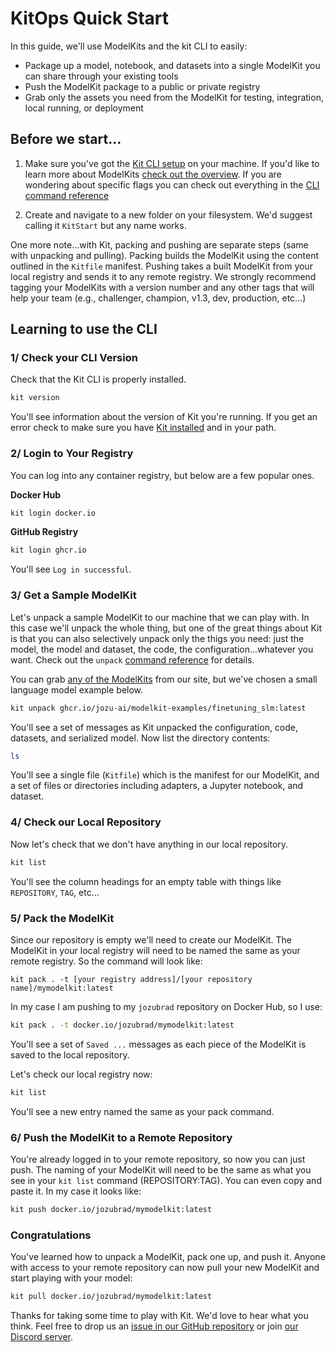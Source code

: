 # KitOps Quick Start

In this guide, we'll use ModelKits and the kit CLI to easily:
* Package up a model, notebook, and datasets into a single ModelKit you can share through your existing tools
* Push the ModelKit package to a public or private registry
* Grab only the assets you need from the ModelKit for testing, integration, local running, or deployment

## Before we start...

1. Make sure you've got the [Kit CLI setup](./cli/installation.md) on your machine. If you'd like to learn more about ModelKits [check out the overview](./modelkit/intro.md). If you are wondering about specific flags you can check out everything in the [CLI command reference](./cli/cli-reference.md)

2. Create and navigate to a new folder on your filesystem. We'd suggest calling it `KitStart` but any name works.

One more note...with Kit, packing and pushing are separate steps (same with unpacking and pulling). Packing builds the ModelKit using the content outlined in the `Kitfile` manifest. Pushing takes a built ModelKit from your local registry and sends it to any remote registry. We strongly recommend tagging your ModelKits with a version number and any other tags that will help your team (e.g., challenger, champion, v1.3, dev, production, etc...)

## Learning to use the CLI

### 1/ Check your CLI Version

Check that the Kit CLI is properly installed.

```sh
kit version
```

You'll see information about the version of Kit you're running. If you get an error check to make sure you have [Kit installed](./cli/installation.md) and in your path.

### 2/ Login to Your Registry

You can log into any container registry, but below are a few popular ones.

**Docker Hub**

```sh
kit login docker.io
```

**GitHub Registry**

```sh
kit login ghcr.io
```

You'll see `Log in successful`.

### 3/ Get a Sample ModelKit

Let's unpack a sample ModelKit to our machine that we can play with. In this case we'll unpack the whole thing, but one of the great things about Kit is that you can also selectively unpack only the thigs you need: just the model, the model and dataset, the code, the configuration...whatever you want. Check out the `unpack` [command reference](./cli/cli-reference.md) for details.

You can grab [any of the ModelKits](https://github.com/orgs/jozu-ai/packages) from our site, but we've chosen a small language model example below.

```sh
kit unpack ghcr.io/jozu-ai/modelkit-examples/finetuning_slm:latest
```

You'll see a set of messages as Kit unpacked the configuration, code, datasets, and serialized model. Now list the directory contents:

```sh
ls
```

You'll see a single file (`Kitfile`) which is the manifest for our ModelKit, and a set of files or directories including adapters, a Jupyter notebook, and dataset.

### 4/ Check our Local Repository

Now let's check that we don't have anything in our local repository.

```sh
kit list
```

You'll see the column headings for an empty table with things like `REPOSITORY`, `TAG`, etc...

### 5/ Pack the ModelKit

Since our repository is empty we'll need to create our ModelKit. The ModelKit in your local registry will need to be named the same as your remote registry. So the command will look like:

`kit pack . -t [your registry address]/[your repository name]/mymodelkit:latest`

In my case I am pushing to my `jozubrad` repository on Docker Hub, so I use:

```sh
kit pack . -t docker.io/jozubrad/mymodelkit:latest
```

You'll see a set of `Saved ...` messages as each piece of the ModelKit is saved to the local repository.

Let's check our local registry now:

```sh
kit list
```

You'll see a new entry named the same as your pack command.

### 6/ Push the ModelKit to a Remote Repository

You're already logged in to your remote repository, so now you can just push. The naming of your ModelKit will need to be the same as what you see in your `kit list` command (REPOSITORY:TAG). You can even copy and paste it. In my case it looks like:

```sh
kit push docker.io/jozubrad/mymodelkit:latest
```

### Congratulations

You've learned how to unpack a ModelKit, pack one up, and push it. Anyone with access to your remote repository can now pull your new ModelKit and start playing with your model:

```sh
kit pull docker.io/jozubrad/mymodelkit:latest
```

Thanks for taking some time to play with Kit. We'd love to hear what you think. Feel free to drop us an [issue in our GitHub repository](https://github.com/jozu-ai/kitops/issues) or join [our Discord server](https://discord.gg/YyAfWnEg).
